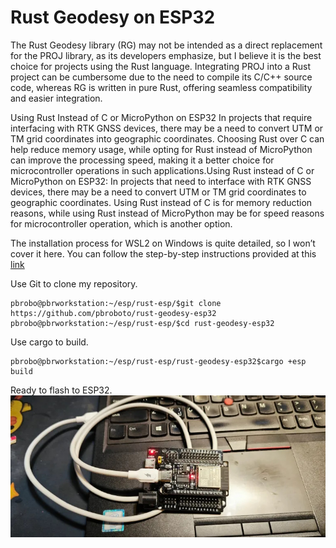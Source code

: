 # Rust Geodesy on ESP32
The Rust Geodesy library (RG) may not be intended as a direct replacement for the PROJ library, as its developers emphasize, but I believe it is the best choice for projects using the Rust language. Integrating PROJ into a Rust project can be cumbersome due to the need to compile its C/C++ source code, whereas RG is written in pure Rust, offering seamless compatibility and easier integration.


Using Rust Instead of C or MicroPython on ESP32
In projects that require interfacing with RTK GNSS devices, there may be a need to convert UTM or TM grid coordinates into geographic coordinates. Choosing Rust over C can help reduce memory usage, while opting for Rust instead of MicroPython can improve the processing speed, making it a better choice for microcontroller operations in such applications.Using Rust instead of C or MicroPython on ESP32: In projects that need to interface with RTK GNSS devices, there may be a need to convert UTM or TM grid coordinates to geographic coordinates. Using Rust instead of C is for memory reduction reasons, while using Rust instead of MicroPython may be for speed reasons for microcontroller operation, which is another option.

The installation process for WSL2 on Windows is quite detailed, so I won’t cover it here. You can follow the step-by-step instructions provided at this [link](https://www.instructables.com/ESP32-ESP32C3-Blink-Test-Rust-Development-in-Windo/)


Use Git to clone my repository.
```console
pbrobo@pbrworkstation:~/esp/rust-esp/$git clone https://github.com/pbroboto/rust-geodesy-esp32
pbrobo@pbrworkstation:~/esp/rust-esp/$cd rust-geodesy-esp32
```
Use cargo to build.
```console
pbrobo@pbrworkstation:~/esp/rust-esp/rust-geodesy-esp32$cargo +esp build
```
Ready to flash to ESP32.
![ESP32](https://github.com/pbroboto/rust-geodesy-esp32/blob/main/esp32_usb_cable.jpg)

